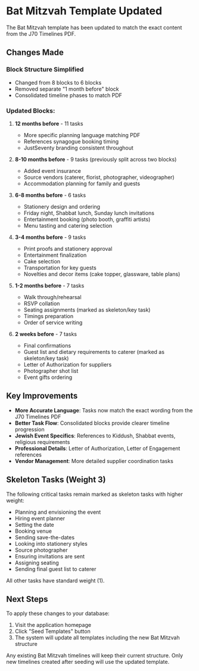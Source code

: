 # Bat Mitzvah Template Updated

The Bat Mitzvah template has been updated to match the exact content from the J70 Timelines PDF.

## Changes Made

### Block Structure Simplified
- Changed from 8 blocks to 6 blocks
- Removed separate "1 month before" block
- Consolidated timeline phases to match PDF

### Updated Blocks:

1. **12 months before** - 11 tasks
   - More specific planning language matching PDF
   - References synagogue booking timing
   - JustSeventy branding consistent throughout

2. **8-10 months before** - 9 tasks (previously split across two blocks)
   - Added event insurance
   - Source vendors (caterer, florist, photographer, videographer)
   - Accommodation planning for family and guests

3. **6-8 months before** - 6 tasks
   - Stationery design and ordering
   - Friday night, Shabbat lunch, Sunday lunch invitations
   - Entertainment booking (photo booth, graffiti artists)
   - Menu tasting and catering selection

4. **3-4 months before** - 9 tasks
   - Print proofs and stationery approval
   - Entertainment finalization
   - Cake selection
   - Transportation for key guests
   - Novelties and decor items (cake topper, glassware, table plans)

5. **1-2 months before** - 7 tasks
   - Walk through/rehearsal
   - RSVP collation
   - Seating assignments (marked as skeleton/key task)
   - Timings preparation
   - Order of service writing

6. **2 weeks before** - 7 tasks
   - Final confirmations
   - Guest list and dietary requirements to caterer (marked as skeleton/key task)
   - Letter of Authorization for suppliers
   - Photographer shot list
   - Event gifts ordering

## Key Improvements

- **More Accurate Language**: Tasks now match the exact wording from the J70 Timelines PDF
- **Better Task Flow**: Consolidated blocks provide clearer timeline progression
- **Jewish Event Specifics**: References to Kiddush, Shabbat events, religious requirements
- **Professional Details**: Letter of Authorization, Letter of Engagement references
- **Vendor Management**: More detailed supplier coordination tasks

## Skeleton Tasks (Weight 3)

The following critical tasks remain marked as skeleton tasks with higher weight:
- Planning and envisioning the event
- Hiring event planner
- Setting the date
- Booking venue
- Sending save-the-dates
- Looking into stationery styles
- Source photographer
- Ensuring invitations are sent
- Assigning seating
- Sending final guest list to caterer

All other tasks have standard weight (1).

## Next Steps

To apply these changes to your database:
1. Visit the application homepage
2. Click "Seed Templates" button
3. The system will update all templates including the new Bat Mitzvah structure

Any existing Bat Mitzvah timelines will keep their current structure. Only new timelines created after seeding will use the updated template.
